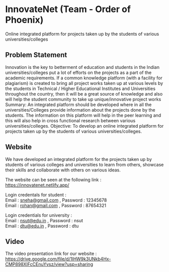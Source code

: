 # InnovateNet (Team - Order of Phoenix)

Online integrated platform for projects taken up by the students of various universities/colleges

## Problem Statement

Innovation is the key to betterment of education and students in the Indian universities/colleges put a lot of efforts on the projects as a part of the academic requirements. If a common knowledge platform (with a facility for plagiarism) is created to bring all project works taken up at various levels by the students in Technical / Higher Educational Institutes and Universities throughout the country, then it will be a great source of knowledge and also will help the student community to take up unique/innovative project works Summary: An integrated platform should be developed where in all the universities/Colleges provide information about the projects done by the students. The information on this platform will help in the peer learning and this will also help in cross functional research between various universities/colleges. Objective: To develop an online integrated platform for projects taken up by the students of various universities/colleges.


## Website

We have developed an integrated platform for the projects taken up by students of various colleges and universities to learn from others, showcase their skills and collaborate with others on various ideas.  

The website can be seen at the following link :  https://innovatenet.netlify.app/ 

Login credentals for student :  
Email : sneha@gmail.com , Password : 12345678  
Email : rohan@gmail.com , Password : 87654321  

Login credentials for university :  
Email : nsut@edu.in , Password : nsut  
Email : dtu@edu.in , Password : dtu

## Video

The video presentation link for our website : https://drive.google.com/file/d/1IHW9k3UNkb4Hx-CMP898XIFcCEnuYvsz/view?usp=sharing
